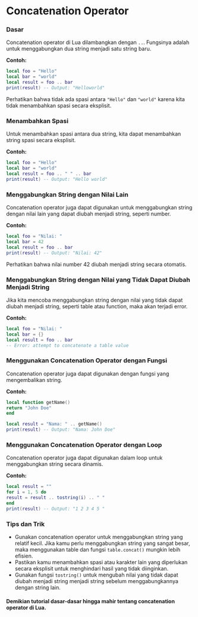 # Concatenation Operator

### Dasar

Concatenation operator di Lua dilambangkan dengan `..`. Fungsinya adalah untuk menggabungkan dua string menjadi satu string baru.

**Contoh:**

```lua
local foo = "Hello"
local bar = "world"
local result = foo .. bar
print(result) -- Output: "Helloworld"
```

Perhatikan bahwa tidak ada spasi antara `"Hello"` dan `"world"` karena kita tidak menambahkan spasi secara eksplisit.

### Menambahkan Spasi

Untuk menambahkan spasi antara dua string, kita dapat menambahkan string spasi secara eksplisit.

**Contoh:**

```Lua
local foo = "Hello"
local bar = "world"
local result = foo .. " " .. bar
print(result) -- Output: "Hello world"
```

### Menggabungkan String dengan Nilai Lain

Concatenation operator juga dapat digunakan untuk menggabungkan string dengan nilai lain yang dapat diubah menjadi string, seperti number.

**Contoh:**

```Lua
local foo = "Nilai: "
local bar = 42
local result = foo .. bar
print(result) -- Output: "Nilai: 42"
```

Perhatikan bahwa nilai number 42 diubah menjadi string secara otomatis.

### Menggabungkan String dengan Nilai yang Tidak Dapat Diubah Menjadi String

Jika kita mencoba menggabungkan string dengan nilai yang tidak dapat diubah menjadi string, seperti table atau function, maka akan terjadi error.

**Contoh:**

```Lua
local foo = "Nilai: "
local bar = {}
local result = foo .. bar
-- Error: attempt to concatenate a table value
```

### Menggunakan Concatenation Operator dengan Fungsi

Concatenation operator juga dapat digunakan dengan fungsi yang mengembalikan string.

**Contoh:**

```Lua
local function getName()
return "John Doe"
end

local result = "Nama: " .. getName()
print(result) -- Output: "Nama: John Doe"
```

### Menggunakan Concatenation Operator dengan Loop

Concatenation operator juga dapat digunakan dalam loop untuk menggabungkan string secara dinamis.

**Contoh:**

```Lua
local result = ""
for i = 1, 5 do
result = result .. tostring(i) .. " "
end
print(result) -- Output: "1 2 3 4 5 "
```

### Tips dan Trik

- Gunakan concatenation operator untuk menggabungkan string yang relatif kecil. Jika kamu perlu menggabungkan string yang sangat besar, maka menggunakan table dan fungsi `table.concat()` mungkin lebih efisien.
- Pastikan kamu menambahkan spasi atau karakter lain yang diperlukan secara eksplisit untuk menghindari hasil yang tidak diinginkan.
- Gunakan fungsi `tostring()` untuk mengubah nilai yang tidak dapat diubah menjadi string menjadi string sebelum menggabungkannya dengan string lain.

#### Demikian tutorial dasar-dasar hingga mahir tentang concatenation operator di Lua.
